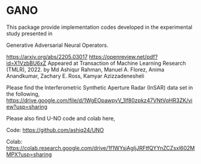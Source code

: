 # GANO
This package provide implementation codes developed in the experimental study presented in

Generative Adversarial Neural Operators.

https://arxiv.org/abs/2205.03017
https://openreview.net/pdf?id=X1VzbBU6xZ
Appeared at Transaction of Machine Learning Research (TMLR), 2022.
by Md Ashiqur Rahman, Manuel A. Florez, Anima Anandkumar, Zachary E. Ross, Kamyar Azizzadenesheli 

Please find the Interferometric Synthetic Aperture Radar (InSAR) data set in the following,
https://drive.google.com/file/d/1WgEOpawpyV_1lf80zpkz47VNtVqHR3ZK/view?usp=sharing


Please also find U-NO code and colab here,

Code: https://github.com/ashiq24/UNO

Colab: https://colab.research.google.com/drive/1f1WYsjAgIjJRFtfQYYnZCZsxl602MMPX?usp=sharing

